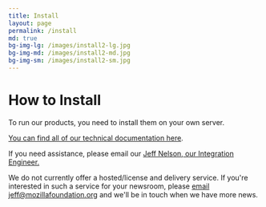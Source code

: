 ```yaml
---
title: Install
layout: page
permalink: /install
md: true
bg-img-lg: /images/install2-lg.jpg
bg-img-md: /images/install2-md.jpg
bg-img-sm: /images/install2-sm.jpg
---
```


# How to Install

To run our products, you need to install them on your own server.

[You can find all of our technical documentation here](http://docs.coralproject.net).

If you need assistance, please email our [Jeff Nelson, our Integration Engineer.](mailto:jeff@mozillafoundation.org)

We do not currently offer a hosted/license and delivery service. If you're interested in such a service for your newsroom, please [email jeff@mozillafoundation.org](mailto:jeff@mozillafoundation.org) and we'll be in touch when we have more news.
